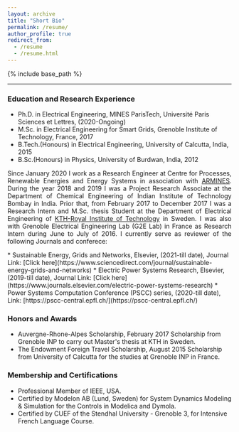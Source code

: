 ```yaml
---
layout: archive
title: "Short Bio"
permalink: /resume/
author_profile: true
redirect_from:
  - /resume
  - /resume.html
---
```


{% include base_path %}




----
### Education and Research Experience
* Ph.D. in Electrical Engineering, MINES ParisTech, Université Paris Sciences et Lettres, (2020-Ongoing)
* M.Sc. in Electrical Engineering for Smart Grids, Grenoble Institute of Technology, France, 2017 
* B.Tech.(Honours) in Electrical Engineering, University of Calcutta, India, 2015
* B.Sc.(Honours) in Physics, University of Burdwan, India, 2012

<p align="justify">
Since January 2020 I work as a Research Engineer at Centre for Processes, Renewable Energies and Energy Systems in association with <a href="https://www.armines.net/fr">ARMINES</a>. During the year 2018 and 2019 I was a Project Research Associate at the Department of Chemical Engineering of Indian Institute of Technology Bombay in India. Prior that, from February 2017 to December 2017 I was a Research Intern and M.Sc. thesis Student at the Department of Electrical Engineering of <a href="https://www.kth.se/en">KTH-Royal Institute of Technology</a> in Sweden. I was also with Grenoble Electrical Engineering Lab (G2E Lab) in France as Research Intern during June to July of 2016.
I currently serve as reviewer of the following Journals and conferece:
</p>
* Sustainable Energy, Grids and Networks, Elsevier, (2021-till date),
  Journal Link: [Click here](https://www.sciencedirect.com/journal/sustainable-energy-grids-and-networks)
* Electric Power Systems Research, Elsevier, (2019-till date),
  Journal Link: [Click here](https://www.journals.elsevier.com/electric-power-systems-research)
* Power Systems Computation Conference (PSCC) series, (2020-till date),
  Link: [https://pscc-central.epfl.ch/](https://pscc-central.epfl.ch/)

 
### Honors and Awards 
* Auvergne-Rhone-Alpes Scholarship, February 2017
  Scholarship from Grenoble INP to carry out Master's thesis at KTH in Sweden.
* The Endowment Foreign Travel Scholarship, August 2015
  Scholarship from University of Calcutta for the studies at Grenoble INP in France.

### Membership and Certifications
* Professional Member of IEEE, USA.
* Certified by Modelon AB (Lund, Sweden) for System Dynamics Modeling & Simulation for the Controls in Modelica and Dymola. 
* Certified by CUEF of the Stendhal University - Grenoble 3, for Intensive French Language Course.
